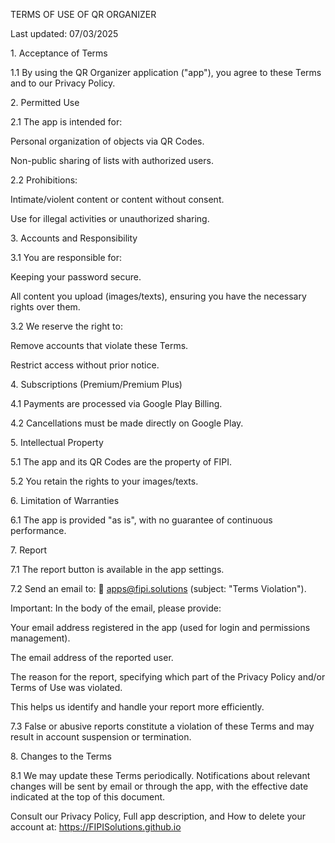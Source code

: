 TERMS OF USE OF QR ORGANIZER



Last updated: 07/03/2025



1\. Acceptance of Terms

1.1 By using the QR Organizer application ("app"), you agree to these Terms and to our Privacy Policy.



2\. Permitted Use

2.1 The app is intended for:

Personal organization of objects via QR Codes.

Non-public sharing of lists with authorized users.

2.2 Prohibitions:

Intimate/violent content or content without consent.

Use for illegal activities or unauthorized sharing.



3\. Accounts and Responsibility

3.1 You are responsible for:

Keeping your password secure.

All content you upload (images/texts), ensuring you have the necessary rights over them.

3.2 We reserve the right to:

Remove accounts that violate these Terms.

Restrict access without prior notice.



4\. Subscriptions (Premium/Premium Plus)

4.1 Payments are processed via Google Play Billing.

4.2 Cancellations must be made directly on Google Play.



5\. Intellectual Property

5.1 The app and its QR Codes are the property of FIPI.

5.2 You retain the rights to your images/texts.



6\. Limitation of Warranties

6.1 The app is provided "as is", with no guarantee of continuous performance.



7\. Report

7.1 The report button is available in the app settings.

7.2 Send an email to: 📧 apps@fipi.solutions (subject: "Terms Violation").



Important: In the body of the email, please provide:

Your email address registered in the app (used for login and permissions management).

The email address of the reported user.

The reason for the report, specifying which part of the Privacy Policy and/or Terms of Use was violated.

This helps us identify and handle your report more efficiently.



7.3 False or abusive reports constitute a violation of these Terms and may result in account suspension or termination.



8\. Changes to the Terms

8.1 We may update these Terms periodically. Notifications about relevant changes will be sent by email or through the app, with the effective date indicated at the top of this document.



Consult our Privacy Policy, Full app description, and How to delete your account at: https://FIPISolutions.github.io

